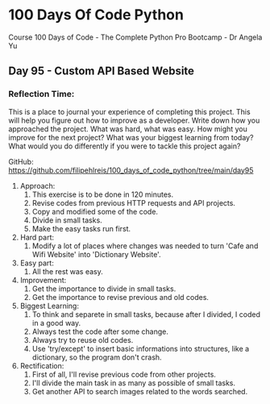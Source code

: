 # 100 Days Of Code Python
Course 100 Days of Code - The Complete Python Pro Bootcamp - Dr Angela Yu

## Day 95 - Custom API Based Website

### **Reflection Time:**
This is a place to journal your experience of completing this project. This will help you figure out how to improve as a developer.
Write down how you approached the project. What was hard, what was easy. How might you improve for the next project? What was your biggest learning from today? What would you do differently if you were to tackle this project again?

GitHub: https://github.com/filipehlreis/100_days_of_code_python/tree/main/day95

1. Approach:
	1. This exercise is to be done in 120 minutes.
	2. Revise codes from previous HTTP requests and API projects.
	3. Copy and modified some of the code.
    4. Divide in small tasks.
	5. Make the easy tasks run first.
2. Hard part:
	1. Modify a lot of places where changes was needed to turn 'Cafe and Wifi Website' into 'Dictionary Website'.
3. Easy part:
    1. All the rest was easy.
4. Improvement:
    1. Get the importance to divide in small tasks.
    2. Get the importance to revise previous and old codes.
5.  Biggest Learning:
    1. To think and separete in small tasks, because after I divided, I coded in a good way.
    2. Always test the code after some change.
    3. Always try to reuse old codes.
    4. Use 'try/except' to insert basic informations into structures, like a dictionary, so the program don't crash.
6.  Rectification:
    1. First of all, I'll revise previous code from other projects.
    2. I'll divide the main task in as many as possible of small tasks.
    3. Get another API to search images related to the words searched.
